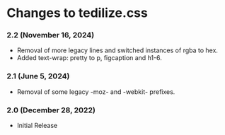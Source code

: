 # Changes to tedilize.css

### 2.2 (November 16, 2024)

* Removal of more legacy lines and switched instances of rgba to hex.
* Added text-wrap: pretty to p, figcaption and h1-6.

### 2.1 (June 5, 2024)

* Removal of some legacy -moz- and -webkit- prefixes.

### 2.0 (December 28, 2022)

* Initial Release